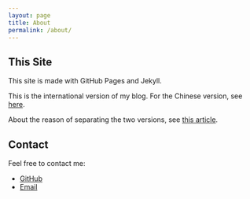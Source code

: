```yaml
---
layout: page
title: About
permalink: /about/
---
```

## This Site

This site is made with GitHub Pages and Jekyll.

This is the international version of my blog. For the Chinese version, see [here](https://blog-zh.davidx.us.kg).

About the reason of separating the two versions, see [this article](https://blog.davidx.us.kg/about-separate-versions).

## Contact

Feel free to contact me:

- [GitHub](https://github.com/Davidasx)
- [Email](mailto:blog@davidx.us.kg)
